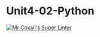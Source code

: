 # Unit4-02-Python
[![Mr Coxall's Super Linter](https://github.com/ICS3U-Programming-Katie-G/Unit4-02-Python/workflows/Mr%20Coxall's%20Super%20Linter/badge.svg)](https://github.com/ICS3U-Programming-Katie-G/Unit4-02-Python/actions/)
